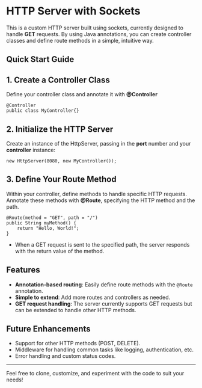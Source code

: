 # HTTP Server with Sockets

This is a custom HTTP server built using sockets, currently designed to handle **GET** requests. 
By using Java annotations, you can create controller classes and define route methods in a simple, intuitive way.

## Quick Start Guide

## 1. Create a Controller Class
Define your controller class and annotate it with **@Controller**

```
@Controller
public class MyController{}
```

## 2. Initialize the HTTP Server
Create an instance of the HttpServer, passing in the **port**  number and your **controller** instance:

```
new HttpServer(8080, new MyController());
```

## 3. Define Your Route Method
Within your controller, define methods to handle specific HTTP requests. 
Annotate these methods with **@Route**, specifying the HTTP method and the path.

```
@Route(method = "GET", path = "/")
public String myMethod() {
    return "Hello, World!";
}
```
- When a GET request is sent to the specified path, the server responds with the return value of the method.


## Features

- **Annotation-based routing**: Easily define route methods with the `@Route` annotation.
- **Simple to extend**: Add more routes and controllers as needed.
- **GET request handling**: The server currently supports GET requests but can be extended to handle other HTTP methods.

## Future Enhancements

- Support for other HTTP methods (POST, DELETE).
- Middleware for handling common tasks like logging, authentication, etc.
- Error handling and custom status codes.

---

Feel free to clone, customize, and experiment with the code to suit your needs!
